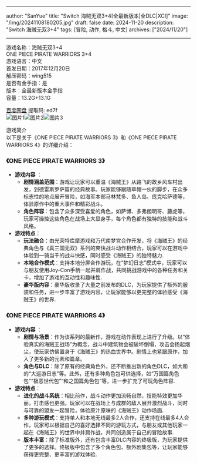 
---
author: "SanYue"
title: "Switch 海贼无双3+4[全最新版本|全DLC|XCI]"
image: "/img/20241108180205.jpg"
draft: false
date: 2024-11-20
description: "Switch 海贼无双3+4"
tags: [冒险, 动作, 格斗, 中文]
archives: ["2024/11/20"]

---

游戏名称：海贼无双3+4   
ONE PIECE PIRATE WARRIORS 3+4    
游戏语言：中文  
首发日期：2017年12月20日  
解压密码：wing515  
是否有金手指：是  
版本：全最新版本金手指   
容量：13.2G+13.1G

[百度网盘](https//pan.baidu.com/s/1d_lhN6xZo5fYg8s1J0zxOQ) 提取码: ed7f  
![图片1](/img/bba409.jpg)![图片2](/img/c7ad20.jpg)![图片3](/img/51d85f.jpg)  

游戏简介  
以下是关于《ONE PIECE PIRATE WARRIORS 3》和《ONE PIECE PIRATE WARRIORS 4》的详细介绍：

### 《ONE PIECE PIRATE WARRIORS 3》
- **游戏内容** ：
    - **剧情涵盖范围**：游戏让玩家可以重温《海贼王》从路飞的故乡风车村出发，到德雷斯罗萨篇的经典故事。玩家能够跟随草帽一伙的脚步，在众多标志性的地点展开冒险，如海军本部马林梵多、鱼人岛、庞克哈萨德等，体验原作中的重大事件和精彩战斗。
    - **角色阵容**：包含了众多深受喜爱的角色，如萨博、多弗朗明哥、藤虎等，玩家可操控这些角色在战场上大显身手，每个角色都有独特的技能和战斗风格。
- **游戏特点**：
    - **玩法融合**：由光荣特库摩游戏和万代南梦宫合作开发，将《海贼王》的经典角色与《真三国无双》系列的爽快战斗动作相结合，玩家可以在游戏中体验到一骑当千的战斗快感，同时感受《海贼王》的独特魅力.
    - **本地合作模式**：支持本地分屏合作游玩，在“梦幻日志”模式中，玩家可以与朋友使用Joy-Con手柄一起并肩作战，共同挑战游戏中的各种任务和关卡，增加了游戏的互动性和趣味性.
    - **豪华版内容**：豪华版收录了大量之前发布的DLC，为玩家提供了额外的服装和任务，进一步丰富了游戏内容，让玩家能够以更完整的体验感受《海贼王》的世界.

### 《ONE PIECE PIRATE WARRIORS 4》
- **游戏内容** ：
    - **剧情与场景**：作为该系列的最新作，游戏在动作表现上进行了升级。以“体验真实的海贼王战场”为概念，战斗中建筑物会被破坏倒塌，攻击会扬起烟尘，使玩家仿佛置身于《海贼王》的热血世界中。剧情上也紧跟原作，加入了更多新的元素和篇章。
    - **角色与DLC**：除了原有的经典角色外，还不断推出新的角色DLC，如大和的“大巡游日志”等。此外，还有多种角色包可供选择，如“万国篇角色包”“极恶世代包”“和之国篇角色包”等，进一步扩充了可玩角色阵容.
- **游戏特点**：
    - **进化的战斗系统**：相比前作，战斗动作更加流畅自然，技能特效更加华丽，打击感也更强。玩家可以在战场上与成群的敌人展开激烈战斗，同时与可靠的盟友一起冒险，体验原汁原味的《海贼王》动作场面.
    - **多种游玩模式**：支持单人和本地无线最多2人合作，还支持在线最多4人合作，玩家可以根据自己的喜好选择不同的游玩方式，与朋友或其他玩家一起在《海贼王》的世界中并肩作战，共同创造属于自己的冒险故事.
    - **版本丰富**：除了标准版外，还有包含丰富DLC内容的终极版，为玩家提供了更多的选择。终极版中包含了多个角色包、额外剧集包等，让玩家能够获得更完整、更丰富的游戏体验.
 
